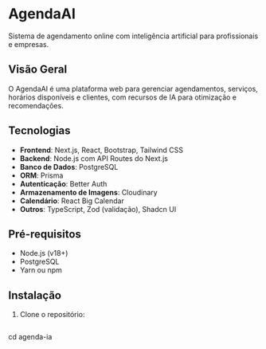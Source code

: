 # AgendaAI

Sistema de agendamento online com inteligência artificial para profissionais e empresas.

## Visão Geral

O AgendaAI é uma plataforma web para gerenciar agendamentos, serviços, horários disponíveis e clientes, com recursos de IA para otimização e recomendações.

## Tecnologias

- **Frontend**: Next.js, React, Bootstrap, Tailwind CSS
- **Backend**: Node.js com API Routes do Next.js
- **Banco de Dados**: PostgreSQL
- **ORM**: Prisma
- **Autenticação**: Better Auth
- **Armazenamento de Imagens**: Cloudinary
- **Calendário**: React Big Calendar
- **Outros**: TypeScript, Zod (validação), Shadcn UI

## Pré-requisitos

- Node.js (v18+)
- PostgreSQL
- Yarn ou npm

## Instalação

1. Clone o repositório:

   ```bash  git clone https://github.com/ronnysenna/agenda-ia.git
  cd agenda-ia
